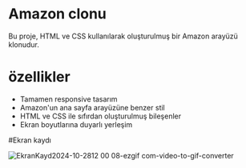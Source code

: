 # Amazon clonu

Bu proje, HTML ve CSS kullanılarak oluşturulmuş bir Amazon arayüzü klonudur.

# özellikler
- Tamamen responsive tasarım
- Amazon'un ana sayfa arayüzüne benzer stil
- HTML ve CSS ile sıfırdan oluşturulmuş bileşenler
- Ekran boyutlarına duyarlı yerleşim

#Ekran kaydı

![EkranKayd2024-10-2812 00 08-ezgif com-video-to-gif-converter](https://github.com/user-attachments/assets/65f53b7b-e69b-440a-8cb7-b72409d14624)
